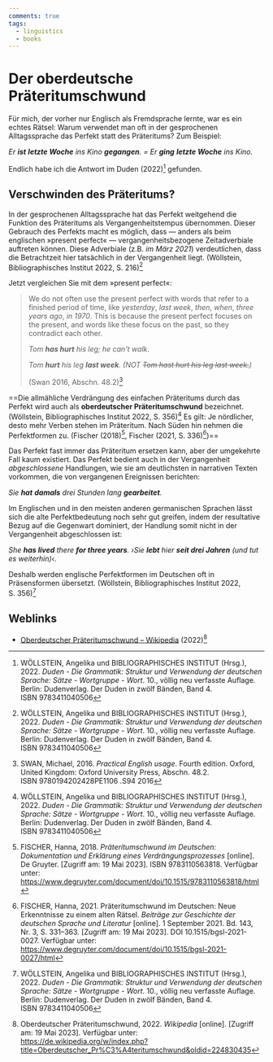 ```yaml
---
comments: true
tags:
  - linguistics
  - books
---
```


# Der oberdeutsche Präteritumschwund

Für mich, der vorher nur Englisch als Fremdsprache lernte, war es ein echtes
Rätsel: Warum verwendet man oft in der gesprochenen Alltagssprache das Perfekt
statt des Präteritums? Zum Beispiel:

*Er **ist** **letzte Woche** ins Kino **gegangen**. = Er **ging** **letzte
Woche** ins Kino.*

Endlich habe ich die Antwort im Duden (2022)[^duden] gefunden.

[^duden]: WÖLLSTEIN, Angelika und BIBLIOGRAPHISCHES INSTITUT
    (Hrsg.), 2022. *Duden - Die Grammatik: Struktur und Verwendung der deutschen
    Sprache: Sätze - Wortgruppe - Wort*. 10., völlig neu verfasste
    Auflage. Berlin: Dudenverlag. Der Duden in zwölf Bänden,
    Band 4. ISBN 9783411040506

## Verschwinden des Präteritums?

In der gesprochenen Alltagssprache hat das Perfekt weitgehend die Funktion des
Präteritums als Vergangenheitstempus übernommen. Dieser Gebrauch des Perfekts
macht es möglich, dass — anders als beim englischen »present perfect« —
vergangenheitsbezogene Zeitadverbiale auftreten können. Diese Adverbiale
(z.B. *im März 2021*) verdeutlichen, dass die Betrachtzeit hier tatsächlich in
der Vergangenheit liegt. (Wöllstein, Bibliographisches Institut 2022,
S. 216)[^duden]

Jetzt vergleichen Sie mit dem »present perfect«:

> We do not often use the present perfect with words that refer to a finished
> period of time, like *yesterday*, *last week*, *then*, *when*, *three years
> ago*, *in 1970*. This is because the present perfect focuses on the present,
> and words like these focus on the past, so they contradict each other.
>
> *Tom **has hurt** his leg; he can't walk.*
>
>*Tom **hurt** his leg **last week**. (NOT ~~Tom hast hurt his leg last
> week.~~)*
>
> (Swan 2016, Abschn. 48.2)[^practical-english-usage]

[^practical-english-usage]: SWAN, Michael, 2016. *Practical English
    usage*. Fourth edition. Oxford, United Kingdom: Oxford University Press,
    Abschn. 48.2. ISBN 9780194202428PE1106 .S94 2016


==Die allmähliche Verdrängung des einfachen Präteritums durch das Perfekt
wird auch als **oberdeutscher Präteritumschwund** bezeichnet. (Wöllstein,
Bibliographisches Institut 2022, S. 356)[^duden] Es gilt: Je nördlicher, desto
mehr Verben stehen im Präteritum. Nach Süden hin nehmen die Perfektformen
zu. (Fischer (2018)[^fischer-2018], Fischer (2021,
S. 336)[^fischer-2021])==

[^fischer-2018]: FISCHER, Hanna, 2018. *Präteritumschwund im Deutschen:
    Dokumentation und Erklärung eines Verdrängungsprozesses* [online]. De
    Gruyter. [Zugriff am: 19 Mai 2023]. ISBN 9783110563818. Verfügbar unter:
    https://www.degruyter.com/document/doi/10.1515/9783110563818/html

[^fischer-2021]: FISCHER, Hanna, 2021. Präteritumschwund im Deutschen: Neue
    Erkenntnisse zu einem alten Rätsel. *Beiträge zur Geschichte der deutschen
    Sprache und Literatur* [online]. 1 September 2021. Bd. 143, Nr. 3,
    S. 331–363. [Zugriff am: 19 Mai 2023]. DOI 10.1515/bgsl-2021-0027. Verfügbar
    unter: https://www.degruyter.com/document/doi/10.1515/bgsl-2021-0027/html


Das Perfekt fast immer das Präteritum ersetzen kann, aber der umgekehrte Fall
kaum existiert. Das Perfekt bedient auch in der Vergangenheit *abgeschlossene*
Handlungen, wie sie am deutlichsten in narrativen Texten vorkommen, die von
vergangenen Ereignissen berichten:

*Sie **hat** **damals** drei Stunden lang **gearbeitet**.*

Im Englischen und in den meisten anderen germanischen Sprachen lässt sich die
alte Perfektbedeutung noch sehr gut greifen, indem der resultative Bezug auf die
Gegenwart dominiert, der Handlung somit nicht in der Vergangenheit abgeschlossen
ist:

*She **has lived** there **for three years**. ›Sie **lebt** hier **seit drei
Jahren** (und tut es weiterhin)‹.*

Deshalb werden englische Perfektformen im Deutschen oft in Präsensformen
übersetzt. (Wöllstein, Bibliographisches Institut 2022, S. 356)[^duden]

## Weblinks

- [Oberdeutscher Präteritumschwund –
  Wikipedia](https://de.wikipedia.org/w/index.php?title=Oberdeutscher_Pr%C3%A4teritumschwund&oldid=224830435)
  (2022)[^praeteritumschwund-wikipedia]

[^praeteritumschwund-wikipedia]: Oberdeutscher
    Präteritumschwund, 2022. *Wikipedia* [online]. [Zugriff
    am: 19 Mai 2023]. Verfügbar unter:
    https://de.wikipedia.org/w/index.php?title=Oberdeutscher_Pr%C3%A4teritumschwund&oldid=224830435
